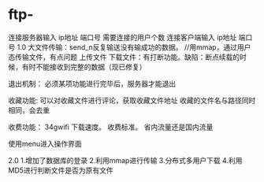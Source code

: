 # ftp-
连接服务器输入 ip地址 端口号 需要连接的用户个数
连接客户端输入 ip地址 端口号
1.0
大文件传输：send_n反复输送没有输成功的数据。
//用mmap，通过用户态传输文件，有点问题
上传文件
下载文件：有打断功能。缺陷：断点续载的时候，有时不能接收到完整的数据（现已修复）


退出机制：
必须某项功能进行完毕后，服务器才能退出

收藏功能:
可以对收藏文件进行评论，获取收藏文件地址   收藏的文件名与路径同时相同，会去重    

收费功能：
34gwifi
下载速度。
收费标准。
省内流量还是国内流量

使用menu进入操作界面

2.0
1.增加了数据库的登录
2.利用mmap进行传输
3.分布式多用户下载
4.利用MD5进行判断文件是否为原有文件
